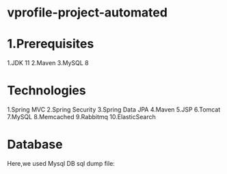 # vprofile-project-automated

# 1.Prerequisites
 1.JDK 11
 2.Maven 
 3.MySQL 8

# Technologies

1.Spring MVC
2.Spring Security
3.Spring Data JPA
4.Maven
5.JSP
6.Tomcat
7.MySQL
8.Memcached
9.Rabbitmq
10.ElasticSearch

# Database
Here,we used Mysql DB sql dump file:
